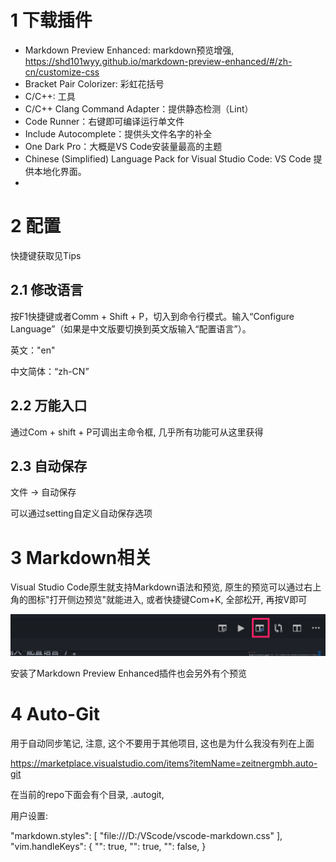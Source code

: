 
# 1 下载插件

- Markdown Preview Enhanced: markdown预览增强, https://shd101wyy.github.io/markdown-preview-enhanced/#/zh-cn/customize-css
- Bracket Pair Colorizer: 彩虹花括号
- C/C\+\+: 工具
- C/C++ Clang Command Adapter：提供静态检测（Lint）
- Code Runner：右键即可编译运行单文件
- Include Autocomplete：提供头文件名字的补全
- One Dark Pro：大概是VS Code安装量最高的主题
- Chinese (Simplified) Language Pack for Visual Studio Code: VS Code 提供本地化界面。
- 

# 2 配置

快捷键获取见Tips

## 2.1 修改语言

按F1快捷键或者Comm + Shift + P，切入到命令行模式。输入“Configure Language”（如果是中文版要切换到英文版输入“配置语言”）。

英文："en"

中文简体：“zh-CN”

## 2.2 万能入口

通过Com + shift + P可调出主命令框, 几乎所有功能可从这里获得

## 2.3 自动保存

文件 → 自动保存

可以通过setting自定义自动保存选项

# 3 Markdown相关

Visual Studio Code原生就支持Markdown语法和预览, 原生的预览可以通过右上角的图标"打开侧边预览"就能进入, 或者快捷键Com+K, 全部松开, 再按V即可

![config](./images/1.png)

安装了Markdown Preview Enhanced插件也会另外有个预览


# 4 Auto\-Git

用于自动同步笔记, 注意, 这个不要用于其他项目, 这也是为什么我没有列在上面

https://marketplace.visualstudio.com/items?itemName=zeitnergmbh.auto-git

在当前的repo下面会有个目录, \.autogit, 

用户设置:

"markdown.styles": [
        "file:///D:/VScode/vscode-markdown.css"
    ],
"vim.handleKeys": {
        "<C-d>": true,
        "<C-u>": true,
        "<C-b>": false,
    }
```